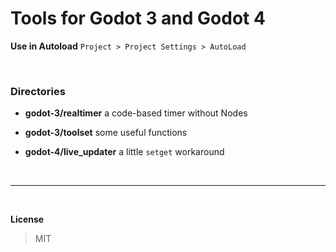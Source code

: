 # Tools for Godot 3 and Godot 4

**Use in Autoload** `Project > Project Settings > AutoLoad`

<br />

### Directories

+ **godot-3/realtimer** a code-based timer without Nodes
+ **godot-3/toolset** some useful functions

+ **godot-4/live_updater** a little `setget` workaround

<br />

___

<br />

**License**

> MIT
